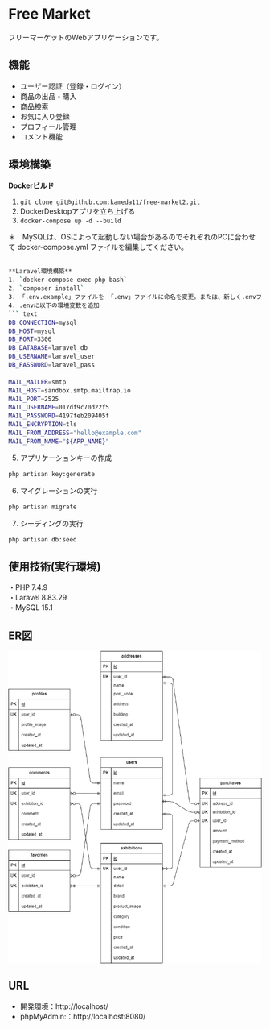 # Free Market

フリーマーケットのWebアプリケーションです。

## 機能

- ユーザー認証（登録・ログイン）
- 商品の出品・購入
- 商品検索
- お気に入り登録
- プロフィール管理
- コメント機能

## 環境構築
**Dockerビルド**
1. `git clone git@github.com:kameda11/free-market2.git`
2. DockerDesktopアプリを立ち上げる
3. `docker-compose up -d --build`

＊　MySQLは、OSによって起動しない場合があるのでそれぞれのPCに合わせて docker-compose.yml ファイルを編集してください。
``` bash

**Laravel環境構築**
1. `docker-compose exec php bash`
2. `composer install`
3. 「.env.example」ファイルを 「.env」ファイルに命名を変更。または、新しく.envファイルを作成
4. .envに以下の環境変数を追加
``` text
DB_CONNECTION=mysql
DB_HOST=mysql
DB_PORT=3306
DB_DATABASE=laravel_db
DB_USERNAME=laravel_user
DB_PASSWORD=laravel_pass

MAIL_MAILER=smtp
MAIL_HOST=sandbox.smtp.mailtrap.io
MAIL_PORT=2525
MAIL_USERNAME=017df9c70d22f5
MAIL_PASSWORD=4197feb209405f
MAIL_ENCRYPTION=tls
MAIL_FROM_ADDRESS="hello@example.com"
MAIL_FROM_NAME="${APP_NAME}"
```
5. アプリケーションキーの作成
``` bash
php artisan key:generate
```

6. マイグレーションの実行
``` bash
php artisan migrate
```

7. シーディングの実行
``` bash
php artisan db:seed
```

## 使用技術(実行環境)
・PHP 7.4.9  </br>
・Laravel 8.83.29 </br>
・MySQL 15.1 </br>

## ER図
![alt](./freemarket.drawio.png)

## URL
- 開発環境：http://localhost/
- phpMyAdmin:：http://localhost:8080/
